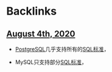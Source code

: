 
# Backlinks
## [August 4th, 2020](<August 4th, 2020.md>)
- [PostgreSQL](<PostgreSQL.md>)几乎支持所有的[SQL标准](<SQL标准.md>)，

- MySQL只支持部分[SQL标准](<SQL标准.md>)，

